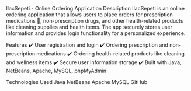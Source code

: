 
IlacSepeti - Online Ordering Application
Description
IlacSepeti is an online ordering application that allows users to place orders for prescription medications 💊, non-prescription drugs, and other health-related products like cleaning supplies and health items. The app securely stores user information and provides login functionality for a personalized experience.

Features
✔️ User registration and login
✔️ Ordering prescription and non-prescription medications
✔️ Ordering health-related products like cleaning and wellness items
✔️ Secure user information storage
✔️ Built with Java, NetBeans, Apache, MySQL, phpMyAdmin

Technologies Used
Java
NetBeans
Apache
MySQL
GitHub




